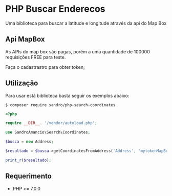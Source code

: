 # PHP Buscar Enderecos

Uma biblioteca para buscar a latitude e longitude através da api do Map Box

## Api MapBox

As APIs do map box são pagas, porém a uma quantidade de 100000 requisições FREE para teste.

Faça o cadastrastro  para obter token;

## Utilização

Para usar está biblioteca basta seguir os exemplos abaixo:

```Shell
$ composer require sandro/php-search-coordinates
```

```php
<?php

require __DIR__. '/vendor/autoload.php';

use SandroAmancio\Search\Coordinates;

$busca = new Address;

$resultado = $busca->getCoordinatesFromAddress('Address', 'mytokenMapBox');

print_r($resultado);


```


## Requerimento

- PHP >= 7.0.0 